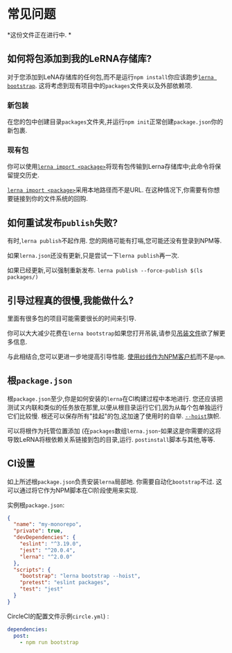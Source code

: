 
# 常见问题

*这份文件正在进行中. *

## 如何将包添加到我的LeRNA存储库?

对于您添加到LeNA存储库的任何包,而不是运行`npm install`你应该跑步[`lerna bootstrap`][bootstrap]. 这将考虑到现有项目中的`packages`文件夹以及外部依赖项. 

### 新包装

在您的包中创建目录`packages`文件夹,并运行`npm init`正常创建`package.json`你的新包裹. 

### 现有包

你可以使用[`lerna import <package>`][import]将现有包传输到Lerna存储库中;此命令将保留提交历史. 

[`lerna import <package>`][import]采用本地路径而不是URL. 在这种情况下,你需要有你想要链接到你的文件系统的回购. 

[bootstrap]: https://github.com/lerna/lerna/blob/master/commands/bootstrap/README.md

[import]: https://github.com/lerna/lerna/blob/master/commands/import/README.md

## 如何重试发布`publish`失败?

有时,`lerna publish`不起作用. 您的网络可能有打嗝,您可能还没有登录到NPM等. 

如果`lerna.json`还没有更新,只是尝试一下`lerna publish`再一次. 

如果已经更新,可以强制重新发布. `lerna publish --force-publish $(ls packages/)`

## 引导过程真的很慢,我能做什么?

里面有很多包的项目可能需要很长的时间来引导. 

你可以大大减少花费在`lerna bootstrap`如果您打开吊装,请参见[吊装文件](./doc/hoist.md)欲了解更多信息. 

与此相结合,您可以更进一步地提高引导性能. [使用纱线作为NPM客户机](https://github.com/lerna/lerna#--npm-client-client)而不是`npm`.

## 根`package.json`

根`package.json`至少,你是如何安装的`lerna`在CI构建过程中本地进行. 您还应该把测试ㄡ内联和类似的任务放在那里,以便从根目录运行它们,因为从每个包单独运行它们比较慢. 根还可以保存所有"挂起"的包,这加速了使用时的自举. [`--hoist`][hoist]旗帜. 

可以将根作为托管位置添加 (在`packages`数组`lerna.json`-如果这是你需要的这将导致LeRNA将根依赖关系链接到包的目录,运行. `postinstall`脚本与其他,等等. 

[hoist]: https://github.com/lerna/lerna/blob/master/doc/hoist.md

## CI设置

如上所述根`package.json`负责安装`lerna`局部地. 你需要自动化`bootstrap`不过. 这可以通过将它作为NPM脚本在CI阶段使用来实现. 

实例根`package.json`: 

```json
{
  "name": "my-monorepo",
  "private": true,
  "devDependencies": {
    "eslint": "^3.19.0",
    "jest": "^20.0.4",
    "lerna": "^2.0.0"
  },
  "scripts": {
    "bootstrap": "lerna bootstrap --hoist",
    "pretest": "eslint packages",
    "test": "jest"
  }
}
```

CircleCI的配置文件示例`circle.yml`) : 

```yml
dependencies:
  post:
    - npm run bootstrap
```
